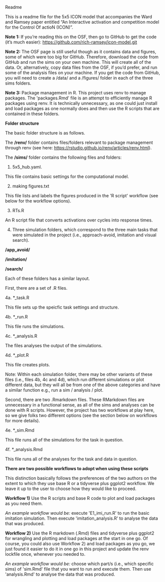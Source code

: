 Readme

This is a readme file for the 5x5 ICON model that accompanies the Ward and Ramsey paper entitled “An Interactive activation and competition model for the Control Of actioN (ICON)”.

**Note 1:** If you’re reading this on the OSF, then go to GitHub to get the code (it’s much easier):  https://github.com/rich-ramsey/icon-model.git

**Note 2:** The OSF page is still useful though as it contains data and figures, some of which were too big for GitHub. Therefore, download the code from GitHub and run the sims on your own machine. This will create all of the data. Or, alternatively, copy data files from the OSF, if you’d prefer, and run some of the analysis files on your machine. If you get the code from GitHub, you will need to create a /data/ and a /figures/ folder in each of the three sims folders. 

**Note 3:** Package management in R. This project uses renv to manage packages. The 'packages.Rmd' file is an attempt to efficiently manage R packages using renv. It is technically unnecessary, as one could just install and load packages as one normally does and then use the R scripts that are contained in these folders. 


**Folder structure**

The basic folder structure is as follows.

The **/renv/** folder contains files/folders relevant to package management through
renv (see here: https://rstudio.github.io/renv/articles/renv.html). 

The **/sims/** folder contains the following files and folders:

1. 5x5_hub.yaml.

This file contains basic settings for the computational model.

2. making figures.txt

This file lists and labels the figures produced in the 'R script' workflow 
(see below for the workflow options).

3. RTs.R

An R script file that converts activations over cycles into response times.

4. Three simulation folders, which correspond to the three main tasks that 
were simulated in the project (i.e., approach-avoid, imitation and visual search).

**/app_avoid/**

**/imitation/**

**/search/**


Each of these folders has a similar layout.

First, there are a set of .R files.

4a. *_task.R

This file sets up the speicfic task settings and structure.

4b. *_run.R

This file runs the simulations.

4c. *_analysis.R

The files analyses the output of the simulations.

4d. *_plot.R

This file creates plots.


Note: Within each simulation folder, there may be other variants of these files 
(i.e., files 4b, 4c and 4d), which run different simulations or plot different 
data, but they will all be from one of the above categories and have a similar 
function e.g., run a sim / analysis / plot.


Second, there are two .Rmarkdown files. These RMarkdown files are unnecessary 
in a functional sense, as all of the sims and analyses can be done with R scripts.
However, the project has two workflows at play here, so we give folks two 
different options (see the section below on workflows for more details). 

4e. *_sim.Rmd

This file runs all of the simulations for the task in question.

4f. *_analysis.Rmd

This file runs all of the analyses for the task and data in question.


**There are two possible workflows to adopt when using these scripts**

This distinction basically follows the preferences of the two authors on the extent
to which they use base R or a tidyverse plus ggplot2 workflow. We leave it up to 
the user to choose how they would like to proceed. 

**Workflow 1)** Use the R scripts and base R code to plot and load packages as you 
need them.

*An example workflow would be:* execute 'E1_imi_run.R' to run the basic imitation
simulation. Then execute 'imitation_analysis.R' to analyse the data that was
produced.


**Workflow 2)** Use the R markdown (.Rmd) files and tidyverse plus ggplot2 for 
wrangling and plotting and load packages at the start in one go. Of course,
you could also use Workflow 2) and load packages as you go, we just found it 
easier to do it in one go in this project and update the renv lockfile once, 
whenever you needed to. 

*An example workflow would be:* choose which part/s (i.e., which specific sims) of 
'sim.Rmd' file that you want to run and execute them. Then use 'analysis.Rmd' to 
analyse the data that was produced.